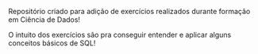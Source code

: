 Repositório criado para adição de exercícios realizados durante formação em Ciência de Dados!

O intuito dos exercícios são pra conseguir entender e aplicar alguns conceitos básicos de SQL! 
